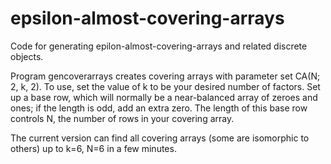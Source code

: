 # epsilon-almost-covering-arrays
Code for generating epilon-almost-covering-arrays and related discrete objects.

Program gencoverarrays creates covering arrays with parameter set CA(N; 2, k, 2).  To use, set the value of k to be your desired number of factors.   Set up a base row, which will normally be a near-balanced array of zeroes and ones; if the length is odd, add an extra zero.  The length of this base row controls N, the number of rows in your covering array.

The current version can find all covering arrays (some are isomorphic to others) up to k=6, N=6 in a few minutes.

